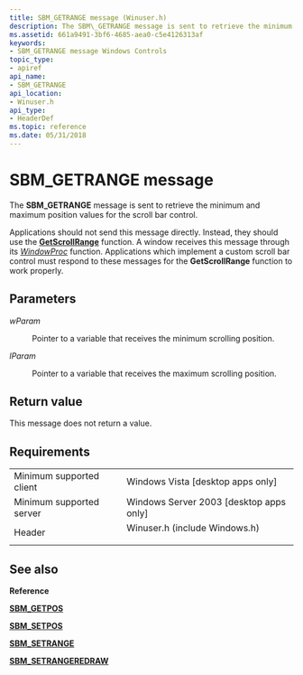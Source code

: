 ```yaml
---
title: SBM_GETRANGE message (Winuser.h)
description: The SBM\_GETRANGE message is sent to retrieve the minimum and maximum position values for the scroll bar control.
ms.assetid: 661a9491-3bf6-4685-aea0-c5e4126313af
keywords:
- SBM_GETRANGE message Windows Controls
topic_type:
- apiref
api_name:
- SBM_GETRANGE
api_location:
- Winuser.h
api_type:
- HeaderDef
ms.topic: reference
ms.date: 05/31/2018
---
```


# SBM\_GETRANGE message

The **SBM\_GETRANGE** message is sent to retrieve the minimum and maximum position values for the scroll bar control.

Applications should not send this message directly. Instead, they should use the [**GetScrollRange**](/windows/desktop/api/Winuser/nf-winuser-getscrollrange) function. A window receives this message through its [*WindowProc*](/previous-versions/windows/desktop/legacy/ms633573(v=vs.85)) function. Applications which implement a custom scroll bar control must respond to these messages for the **GetScrollRange** function to work properly.

## Parameters

<dl> <dt>

*wParam* 
</dt> <dd>

Pointer to a variable that receives the minimum scrolling position.

</dd> <dt>

*lParam* 
</dt> <dd>

Pointer to a variable that receives the maximum scrolling position.

</dd> </dl>

## Return value

This message does not return a value.

## Requirements



|                                     |                                                                                                          |
|-------------------------------------|----------------------------------------------------------------------------------------------------------|
| Minimum supported client<br/> | Windows Vista \[desktop apps only\]<br/>                                                           |
| Minimum supported server<br/> | Windows Server 2003 \[desktop apps only\]<br/>                                                     |
| Header<br/>                   | <dl> <dt>Winuser.h (include Windows.h)</dt> </dl> |



## See also

<dl> <dt>

**Reference**
</dt> <dt>

[**SBM\_GETPOS**](sbm-getpos.md)
</dt> <dt>

[**SBM\_SETPOS**](sbm-setpos.md)
</dt> <dt>

[**SBM\_SETRANGE**](sbm-setrange.md)
</dt> <dt>

[**SBM\_SETRANGEREDRAW**](sbm-setrangeredraw.md)
</dt> </dl>

 

